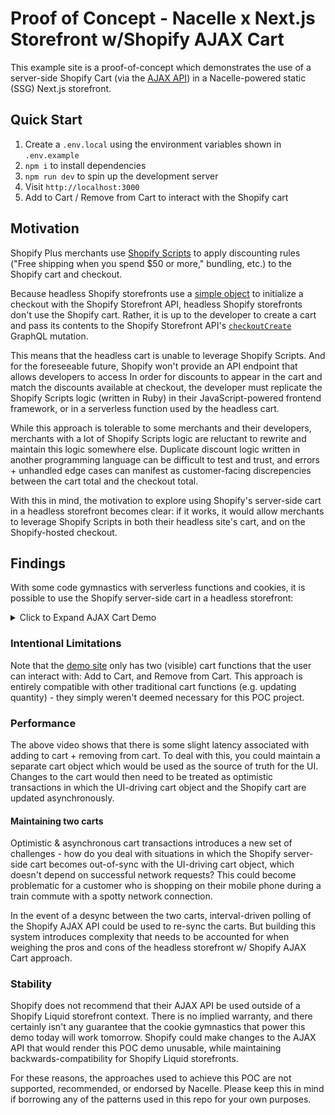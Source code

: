 # Proof of Concept - Nacelle x Next.js Storefront w/Shopify AJAX Cart

This example site is a proof-of-concept which demonstrates the use of a server-side Shopify Cart (via the <a href="https://shopify.dev/docs/themes/ajax-api/reference/cart" target="_blank" rel="noopener">AJAX API</a>) in a Nacelle-powered static (SSG) Next.js storefront.

## Quick Start

1. Create a `.env.local` using the environment variables shown in `.env.example`
2. `npm i` to install dependencies
3. `npm run dev` to spin up the development server
4. Visit `http://localhost:3000`
5. Add to Cart / Remove from Cart to interact with the Shopify cart

## Motivation

Shopify Plus merchants use <a href="https://help.shopify.com/en/manual/checkout-settings/script-editor" target="_blank" rel="noopener">Shopify Scripts</a> to apply discounting rules ("Free shipping when you spend $50 or more," bundling, etc.) to the Shopify cart and checkout.

Because headless Shopify storefronts use a <a href="https://shopify.dev/docs/storefront-api/reference/checkouts/checkoutcreateinput" target="_blank" rel="noopener">simple object</a> to initialize a checkout with the Shopify Storefront API, headless Shopify storefronts don't use the Shopify cart. Rather, it is up to the developer to create a cart and pass its contents to the Shopify Storefront API's <a href="https://shopify.dev/docs/storefront-api/reference/checkouts/checkoutcreate" target="_blank" rel="noopener">`checkoutCreate`</a> GraphQL mutation.

This means that the headless cart is unable to leverage Shopify Scripts. And for the foreseeable future, Shopify won't provide an API endpoint that allows developers to access In order for discounts to appear in the cart and match the discounts available at checkout, the developer must replicate the Shopify Scripts logic (written in Ruby) in their JavaScript-powered frontend framework, or in a serverless function used by the headless cart.

While this approach is tolerable to some merchants and their developers, merchants with a lot of Shopify Scripts logic are reluctant to rewrite and maintain this logic somewhere else. Duplicate discount logic written in another programming language can be difficult to test and trust, and errors + unhandled edge cases can manifest as customer-facing discrepencies between the cart total and the checkout total.

With this in mind, the motivation to explore using Shopify's server-side cart in a headless storefront becomes clear: if it works, it would allow merchants to leverage Shopify Scripts in both their headless site's cart, and on the Shopify-hosted checkout.

## Findings

With some code gymnastics with serverless functions and cookies, it is possible to use the Shopify server-side cart in a headless storefront:

<details>
  <summary>Click to Expand AJAX Cart Demo</summary>
  <img src="https://user-images.githubusercontent.com/5732000/113245926-f1cd4780-9285-11eb-8c19-b3e2ceeed5c0.gif" alt="Products being added to cart and removed from cart, with a slight lag time in between clicks and UI changes">
</details>

### Intentional Limitations

Note that the <a href="https://poc-nacelle-nextjs-shopify-cart.vercel.app/" target="_blank" rel="noopener">demo site</a> only has two (visible) cart functions that the user can interact with: Add to Cart, and Remove from Cart. This approach is entirely compatible with other traditional cart functions (e.g. updating quantity) - they simply weren't deemed necessary for this POC project.

### Performance

The above video shows that there is some slight latency associated with adding to cart + removing from cart. To deal with this, you could maintain a separate cart object which would be used as the source of truth for the UI. Changes to the cart would then need to be treated as optimistic transactions in which the UI-driving cart object and the Shopify cart are updated asynchronously.

#### Maintaining two carts

Optimistic & asynchronous cart transactions introduces a new set of challenges - how do you deal with situations in which the Shopify server-side cart becomes out-of-sync with the UI-driving cart object, which doesn't depend on successful network requests? This could become problematic for a customer who is shopping on their mobile phone during a train commute with a spotty network connection.

In the event of a desync between the two carts, interval-driven polling of the Shopify AJAX API could be used to re-sync the carts. But building this system introduces complexity that needs to be accounted for when weighing the pros and cons of the headless storefront w/ Shopify AJAX Cart approach.

### Stability

Shopify does not recommend that their AJAX API be used outside of a Shopify Liquid storefront context. There is no implied warranty, and there certainly isn't any guarantee that the cookie gymnastics that power this demo today will work tomorrow. Shopify could make changes to the AJAX API that would render this POC demo unusable, while maintaining backwards-compatibility for Shopify Liquid storefronts.

For these reasons, the approaches used to achieve this POC are not supported, recommended, or endorsed by Nacelle. Please keep this in mind if borrowing any of the patterns used in this repo for your own purposes.
